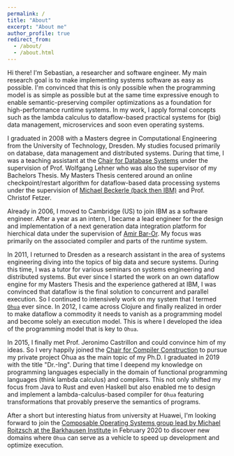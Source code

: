 ```yaml
---
permalink: /
title: "About"
excerpt: "About me"
author_profile: true
redirect_from: 
  - /about/
  - /about.html
---
```


Hi there!
I'm Sebastian, a researcher and software engineer. My main research goal is to make implementing systems software as easy as possible. I'm convinced that this is only possible when the programming model is as simple as possible but at the same time expressive enough to enable semantic-preserving compiler optimizations as a foundation for high-performance runtime systems. In my work, I apply formal concepts such as the lambda calculus to dataflow-based practical systems for (big) data management, microservices and soon even operating systems.

I graduated in 2008 with a Masters degree in Computational Engineering from the University of Technology, Dresden. My studies focused primarily on database, data management and distributed systems. During that time, I was a teaching assistant at the [Chair for Database Systems](https://wwwdb.inf.tu-dresden.de/) under the supervision of Prof. Wolfgang Lehner who was also the supervisor of my Bachelors Thesis.
My Masters Thesis centered around an online checkpoint/restart algorithm for dataflow-based data processing systems under the supervision of [Michael Beckerle (back then IBM)](https://www.linkedin.com/in/mbeckerle) and Prof. Christof Fetzer. 

Already in 2006, I moved to Cambridge (US) to join IBM as a software engineer. After a year as an intern, I became a lead engineer for the design and implementation of a next generation data integration platform for hierchical data under the supervision of [Amir Bar-Or](https://www.linkedin.com/in/amir-bar-or-abb911). My focus was primarily on the associated compiler and parts of the runtime system. 

In 2011, I returned to Dresden as a research assistant in the area of systems engineering diving into the topics of big data and secure systems. During this time, I was a tutor for various seminars on systems engineering and distributed systems. But ever since I started the work on an own dataflow engine for my Masters Thesis and the experience gathered at IBM, I was convinced that dataflow is the final solution to concurrent and parallel execution. So I continued to intensively work on my system that I termed [`Ohua`](https://ohua-dev.github.io/) ever since. In 2012, I came across Clojure and finally realized in order to make dataflow a commodity it needs to vanish as a programming model and become solely an execution model. This is where I developed the idea of the programming model that is key to `Ohua`.

In 2015, I finally met Prof. Jeronimo Castrillon and could convince him of my ideas. So I very happily joined the [Chair for Compiler Construction](https://cfaed.tu-dresden.de/ccc-about) to pursue my private project Ohua as the main topic of my Ph.D. I graduated in 2019 with the title "Dr.-Ing". During that time I deepend my knowledge on programming languages especially in the domain of functional programming languages (think lambda calculus) and compilers. This not only shifted my focus from Java to Rust and even Haskell but also enabled me to design and implement a lambda-calculus-based compiler for `Ohua` featuring transformations that provably preserve the semantics of programs.

After a short but interesting hiatus from university at Huawei, I'm looking forward to join the [Composable Operating Systems group lead by Michael Roitzsch at the Barkhausen Institute](https://www.barkhauseninstitut.org/en/research/research-groups/composable-operating-system) in February 2020 to discover new domains where `Ohua` can serve as a vehicle to speed up development and optimize execution. 

